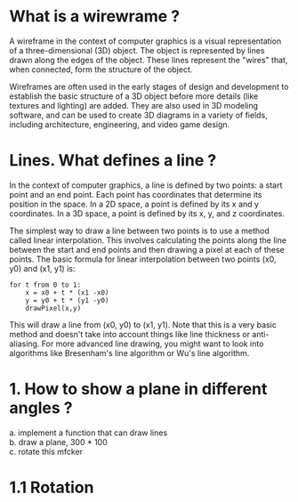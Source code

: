 # What is a wirewrame ?
A wireframe in the context of computer graphics is a visual representation of a three-dimensional (3D) object. The object is represented by lines drawn along the edges of the object. These lines represent the "wires" that, when connected, form the structure of the object.

Wireframes are often used in the early stages of design and development to establish the basic structure of a 3D object before more details (like textures and lighting) are added. They are also used in 3D modeling software, and can be used to create 3D diagrams in a variety of fields, including architecture, engineering, and video game design.

# Lines. What defines a line ?
In the context of computer graphics, a line is defined by two points: a start point and an end point. Each point has coordinates that determine its position in the space. In a 2D space, a point is defined by its x and y coordinates. In a 3D space, a point is defined by its x, y, and z coordinates.

The simplest way to draw a line between two points is to use a method called linear interpolation. This involves calculating the points along the line between the start and end points and then drawing a pixel at each of these points. The basic formula for linear interpolation between two points (x0, y0) and (x1, y1) is:

	for t from 0 to 1:
		x = x0 + t * (x1 -x0)
		y = y0 + t * (y1 -y0)
		drawPixel(x,y)

This will draw a line from (x0, y0) to (x1, y1). Note that this is a very basic method and doesn't take into account things like line thickness or anti-aliasing. For more advanced line drawing, you might want to look into algorithms like Bresenham's line algorithm or Wu's line algorithm.

# 1. How to show a plane in different angles ?
a. implement a function that can draw lines\
b. draw a plane, 300 * 100\
c. rotate this mfcker

# 1.1 Rotation
